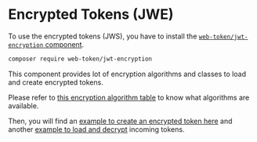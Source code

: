 Encrypted Tokens (JWE)
======================

To use the encrypted tokens (JWS), you have to install the [`web-token/jwt-encryption` component](https://github.com/web-token/jwt-encryption).

```sh
composer require web-token/jwt-encryption
```

This component provides lot of encryption algorithms and classes to load and create encrypted tokens. 

Please refer to [this encryption algorithm table](algorithms.md) to know what algorithms are available.

Then, you will find an [example to create an encrypted token here](creation.md) and another [example to load and decrypt](loading.md) incoming tokens.

